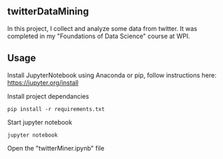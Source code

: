 ## twitterDataMining

In this project, I collect and analyze some data from twitter. It was completed in my "Foundations of Data Science" course at WPI.

## Usage

Install JupyterNotebook using Anaconda or pip, follow instructions here: https://jupyter.org/install

Install project dependancies

```
pip install -r requirements.txt
```

Start jupyter notebook

```
jupyter notebook
```

Open the "twitterMiner.ipynb" file